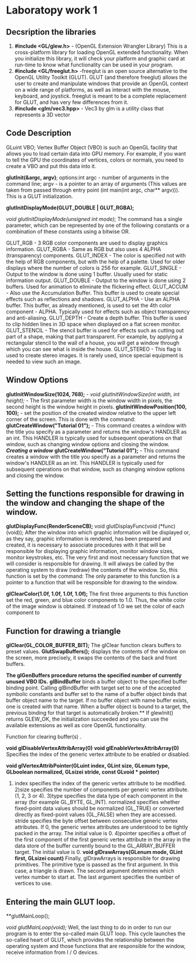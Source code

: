 # Laboratopy work 1 

## Decsription the libraries
1. **#include <GL/glew.h>** - (OpenGL Extension Wrangler Library) This is a cross-platform library for loading OpenGL extended functionality. When you initialize this library, it will check your platform and graphic card at run-time to know what functionality can be used in your program.
2. **#include <GL/freeglut.h>** -freeglut is an open source alternative to the OpenGL Utility Toolkit (GLUT). GLUT (and therefore freeglut) allows the user to create and manipulate windows that provide an OpenGL context on a wide range of platforms, as well as interact with the mouse, keyboard, and joystick. freeglut is meant to be a complete replacement for GLUT, and has very few differences from it. 
3. **#include <glm/vec3.hpp>** - Vec3 by glm is a utility class that represents a 3D vector
  
 ## Code Description
 GLuint VBO;
 Vertex Buffer Object (VBO) is such an OpenGL facility that allows you to load certain data into GPU memory. For example, if you want to tell the GPU the coordinates of vertices, colors or normals, you need to create a VBO and put this data into it.

**glutInit(&argc, argv)**; options:int argc - number of arguments in the command line;  argv - is a pointer to an array of arguments (This values are taken from passed through entry point (int main(int argc, char** argv))). This is a GLUT initialization.

**glutInitDisplayMode(GLUT_DOUBLE | GLUT_RGBA);**

*void glutInitDisplayMode(unsigned int mode)*;
The command has a single parameter, which can be represented by one of the following constants or a combination of these constants using a bitwise OR.

GLUT_RGB - 3 RGB color components are used to display graphics information.
GLUT_RGBA - Same as RGB but also uses 4 ALPHA (transparency) components.
GLUT_INDEX - The color is specified not with the help of RGB components, but with the help of a palette. Used for older displays where the number of colors is 256 for example.
GLUT_SINGLE - Output to the window is done using 1 buffer. Usually used for static information output.
GLUT_DOUBLE - Output to the window is done using 2 buffers. Used for animation to eliminate the flickering effect.
GLUT_ACCUM - Also use the Accumulation Buffer. This buffer is used to create special effects such as reflections and shadows.
GLUT_ALPHA - Use an ALPHA buffer. This buffer, as already mentioned, is used to set the 4th color component - ALPHA. Typically used for effects such as object transparency and anti-aliasing.
GLUT_DEPTH - Create a depth buffer. This buffer is used to clip hidden lines in 3D space when displayed on a flat screen monitor.
GLUT_STENCIL - The stencil buffer is used for effects such as cutting out part of a shape, making that part transparent. For example, by applying a rectangular stencil to the wall of a house, you will get a window through which you can see what is inside the house.
GLUT_STEREO - This flag is used to create stereo images. It is rarely used, since special equipment is needed to view such an image.

## Window Options
**glutInitWindowSize(1024, 768);** - *void glutInitWindowSize(int width, int height);* - The first parameter width is the window width in pixels, the second height is the window height in pixels.
**glutInitWindowPosition(100, 100);** - set the position of the created window relative to the upper left corner of the screen. This is done with the command: 
**glutCreateWindow("Tutorial 01");** - This command creates a window with the title you specify as a parameter and returns the window's HANDLER as an int. This HANDLER is typically used for subsequent operations on that window, such as changing window options and closing the window.
 ***Creating a window***
**glutCreateWindow("Tutorial 01");** - This command creates a window with the title you specify as a parameter and returns the window's HANDLER as an int. This HANDLER is typically used for subsequent operations on that window, such as changing window options and closing the window.

## Setting the functions responsible for drawing in the window and changing the shape of the window.
**glutDisplayFunc(RenderSceneCB);**
 void glutDisplayFunc(void (*func)(void));
After the window into which graphic information will be displayed or, as they say, graphic information is rendered, has been prepared and created, it is necessary to associate procedures with it that will be responsible for displaying graphic information, monitor window sizes, monitor keystrokes, etc. The very first and most necessary function that we will consider is responsible for drawing. It will always be called by the operating system to draw (redraw) the contents of the window. So, this function is set by the command:
The only parameter to this function is a pointer to a function that will be responsible for drawing to the window.

**glClearColor(1.0f, 1.0f, 1.0f, 1.0f);** 
 The first three arguments to this function set the red, green, and blue color components to 1.0. Thus, the white color of the image window is obtained. If instead of 1.0 we set the color of each component to
 

## Function for drawing a triangle
**glClear(GL_COLOR_BUFFER_BIT);** The glClear function clears buffers to preset values.
**GlutSwapBuffers();** displays the contents of the window on the screen, more precisely, it swaps the contents of the back and front buffers.

**The glGenBuffers procedure returns the specified number of currently unused VBO IDs.**
**glBindBuffer** binds a buffer object to the specified buffer binding point. Calling glBindBuffer with target set to one of the accepted symbolic constants and buffer set to the name of a buffer object binds that buffer object name to the target. If no buffer object with name buffer exists, one is created with that name. When a buffer object is bound to a target, the previous binding for that target is automatically broken.**
If glewInit() returns GLEW_OK, the initialization succeeded and you can use the available extensions as well as core OpenGL functionality. 

Function for clearing buffer(s) .

**void glDisableVertexAttribArray(0)**
**void glEnableVertexAttribArray(0)**
Specifies the index of the generic vertex attribute to be enabled or disabled.

 **void glVertexAttribPointer(GLuint index, GLint size, GLenum type, GLboolean normalized, GLsizei stride, const GLvoid * pointer)**
1) index specifies the index of the generic vertex attribute to be modified.
2)size specifies the number of components per generic vertex attribute. (1, 2, 3 or 4).
3)type specifies the data type of each component in the array (for example GL_BYTE, GL_INT).
normalized specifies whether fixed-point data values should be normalized (GL_TRUE) or converted directly as fixed-point values (GL_FALSE) when they are accessed.
stride specifies the byte offset between consecutive generic vertex attributes. If 0, the generic vertex attributes are understood to be tightly packed in the array. The initial value is 0.
4)pointer specifies a offset of the first component of the first generic vertex attribute in the array in the data store of the buffer currently bound to the GL_ARRAY_BUFFER target. The initial value is 0.
**void glDrawArrays(GLenum mode, GLint first, GLsizei count)** 
Finally, glDrawArrays is responsible for drawing primitives. The primitive type is passed as the first argument. In this case, a triangle is drawn. The second argument determines which vertex number to start at. The last argument specifies the number of vertices to use.

## Entering the main GLUT loop.
**glutMainLoop();

*void glutMainLoop(void);*
Well, the last thing to do in order to run our program is to enter the so-called main GLUT loop. This cycle launches the so-called heart of GLUT, which provides the relationship between the operating system and those functions that are responsible for the window, receive information from I / O devices. 
